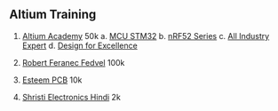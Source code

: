 
## Altium Training 
1. [Altium Academy](https://www.youtube.com/@AltiumAcademy/playlists) 50k
        a. [MCU STM32](https://www.youtube.com/watch?v=gFmm91c_mr8&list=PL3aaAq2OJU5HcbClqrOhqBDozF7HmxV-s&index=1&ab_channel=AltiumAcademy)
        b. [nRF52 Series](https://www.youtube.com/watch?v=CD2JqgvNp3o&list=PL3aaAq2OJU5HrrEQ_IOryoejLS8uf_Fp-&ab_channel=AltiumAcademy)
        c. [All Industry Expert](https://www.youtube.com/watch?v=yxyGJ7uuj4w&list=PL3aaAq2OJU5HdgOKGPq8qv804Urf21wgJ&ab_channel=AltiumAcademy)
        d. [Design for Excellence](https://www.youtube.com/watch?v=gFmm91c_mr8&list=PL3aaAq2OJU5HcbClqrOhqBDozF7HmxV-s&index=1&ab_channel=AltiumAcademy)

2. [Robert Feranec Fedvel](https://www.youtube.com/@RobertFeranec/playlists) 100k
3. [Esteem PCB](https://www.youtube.com/@EsteemPCB/playlists) 10k
4. [Shristi Electronics Hindi](https://www.youtube.com/@shristi-electronics-design1111/videos) 2k
